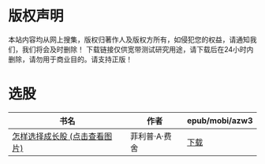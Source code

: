 # 版权声明

本站内容均从网上搜集，版权归著作人及版权方所有，如侵犯您的权益，请通知我们，我们将会及时删除！ 下载链接仅供宽带测试研究用途，请下载后在24小时内删除，请勿用于商业目的。请支持正版！

# 选股

| 书名 | 作者 | epub/mobi/azw3 |
| --- | --- | --- |
| [怎样选择成长股 (点击查看图片)](https://www.dushupai.com/attachment/2024/06/01/fc0e0b04bdc2bc69.jpg) | 菲利普·A·费舍 | [下载](https://url89.ctfile.com/f/31084289-1357005124-95fd9b?p=8866) |
